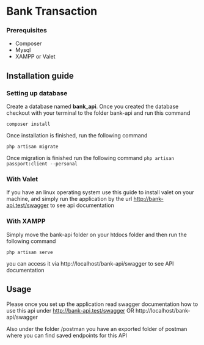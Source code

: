 # Bank Transaction

### Prerequisites
  - Composer
  - Mysql
  - XAMPP or Valet



## Installation guide

### Setting up database
  Create a database named **bank_api**. Once you created the database checkout with your terminal to the folder bank-api and run this command

`composer install`

Once installation is finished, run the following command

`php artisan migrate`

Once migration is finished run the following command
`php artisan passport:client --personal`

### With Valet
  If you have an linux operating system use this guide to install valet on your machine, and simply run the application by the url
  http://bank-api.test/swagger to see api documentation
 
  
### With XAMPP
  Simply move the bank-api folder on your htdocs folder and then run the following command 
  
  `php artisan serve`
  
  you can access it via http://localhost/bank-api/swagger to see API documentation
  
##   Usage
  Please once you set up the application read swagger documentation how to use this api under http://bank-api.test/swagger OR http://localhost/bank-api/swagger
  
  Also under the folder /postman you have an exported folder of postman where you can find saved endpoints for this API
